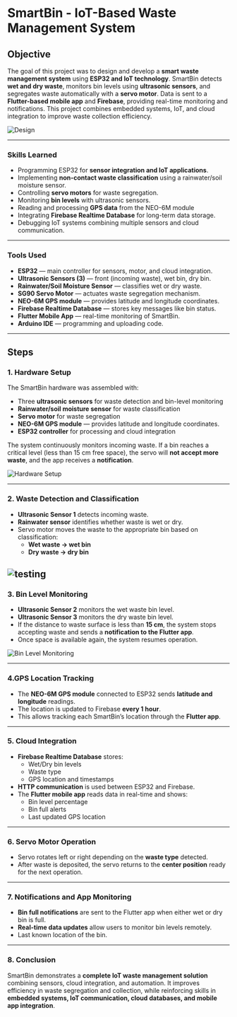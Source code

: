 # SmartBin - IoT-Based Waste Management System

## Objective
The goal of this project was to design and develop a **smart waste management system** using **ESP32 and IoT technology**. SmartBin detects **wet and dry waste**, monitors bin levels using **ultrasonic sensors**, and segregates waste automatically with a **servo motor**. Data is sent to a **Flutter-based mobile app** and **Firebase**, providing real-time monitoring and notifications. This project combines embedded systems, IoT, and cloud integration to improve waste collection efficiency.

![Design](https://github.com/aswinR-0210/SmartBIn/blob/main/smartBin.png)

---

### Skills Learned

- Programming ESP32 for **sensor integration and IoT applications**.  
- Implementing **non-contact waste classification** using a rainwater/soil moisture sensor.  
- Controlling **servo motors** for waste segregation.  
- Monitoring **bin levels** with ultrasonic sensors.
- Reading and processing **GPS data** from the NEO-6M module 
- Integrating **Firebase Realtime Database** for long-term data storage.  
- Debugging IoT systems combining multiple sensors and cloud communication.  

---

### Tools Used

- **ESP32** — main controller for sensors, motor, and cloud integration.  
- **Ultrasonic Sensors (3)** — front (incoming waste), wet bin, dry bin.  
- **Rainwater/Soil Moisture Sensor** — classifies wet or dry waste.  
- **SG90 Servo Motor** — actuates waste segregation mechanism.
- **NEO-6M GPS module** — provides latitude and longitude coordinates.  
- **Firebase Realtime Database** — stores key messages like bin status.  
- **Flutter Mobile App** — real-time monitoring of SmartBin.  
- **Arduino IDE** — programming and uploading code.  

---

## Steps

### 1. Hardware Setup
The SmartBin hardware was assembled with:  
- Three **ultrasonic sensors** for waste detection and bin-level monitoring  
- **Rainwater/soil moisture sensor** for waste classification  
- **Servo motor** for waste segregation
- **NEO-6M GPS module** — provides latitude and longitude coordinates. 
- **ESP32 controller** for processing and cloud integration  

The system continuously monitors incoming waste. If a bin reaches a critical level (less than 15 cm free space), the servo will **not accept more waste**, and the app receives a **notification**.

![Hardware Setup](https://github.com/aswinR-0210/SmartBIn/blob/main/circuit.jpeg)

---

### 2. Waste Detection and Classification
- **Ultrasonic Sensor 1** detects incoming waste.  
- **Rainwater sensor** identifies whether waste is wet or dry.  
- Servo motor moves the waste to the appropriate bin based on classification:  
  - **Wet waste → wet bin**  
  - **Dry waste → dry bin**  

![testing](https://github.com/aswinR-0210/SmartBIn/blob/main/binlevel.jpg)
---

### 3. Bin Level Monitoring
- **Ultrasonic Sensor 2** monitors the wet waste bin level.  
- **Ultrasonic Sensor 3** monitors the dry waste bin level.  
- If the distance to waste surface is less than **15 cm**, the system stops accepting waste and sends a **notification to the Flutter app**.  
- Once space is available again, the system resumes operation.

![Bin Level Monitoring](https://github.com/aswinR-0210/SmartBIn/blob/main/binlevel.jpg)

---
### 4.GPS Location Tracking
- The **NEO-6M GPS module** connected to ESP32 sends **latitude and longitude** readings.  
- The location is updated to Firebase **every 1 hour**.  
- This allows tracking each SmartBin’s location through the **Flutter app**.  

---

### 5. Cloud Integration
- **Firebase Realtime Database** stores:
  - Wet/Dry bin levels  
  - Waste type  
  - GPS location and timestamps  
- **HTTP communication** is used between ESP32 and Firebase.  
- The **Flutter mobile app** reads data in real-time and shows:
  - Bin level percentage  
  - Bin full alerts  
  - Last updated GPS location 


---

### 6. Servo Motor Operation
- Servo rotates left or right depending on the **waste type** detected.  
- After waste is deposited, the servo returns to the **center position** ready for the next operation.  

---

### 7. Notifications and App Monitoring
- **Bin full notifications** are sent to the Flutter app when either wet or dry bin is full.  
- **Real-time data updates** allow users to monitor bin levels remotely.
- Last known location of the bin. 

---

### 8. Conclusion
SmartBin demonstrates a **complete IoT waste management solution** combining sensors, cloud integration, and automation. It improves efficiency in waste segregation and collection, while reinforcing skills in **embedded systems, IoT communication, cloud databases, and mobile app integration**.
